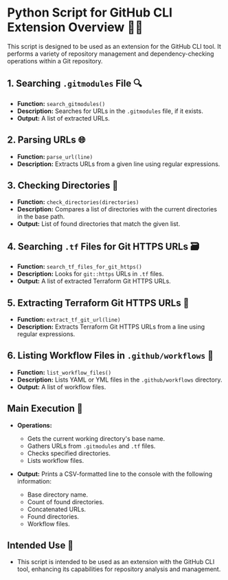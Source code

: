 # Python Script for GitHub CLI Extension Overview 🐍🔧

This script is designed to be used as an extension for the GitHub CLI tool. It performs a variety of repository management and dependency-checking operations within a Git repository.

## 1. Searching `.gitmodules` File 🔍

- **Function:** `search_gitmodules()`
- **Description:** Searches for URLs in the `.gitmodules` file, if it exists.
- **Output:** A list of extracted URLs.

## 2. Parsing URLs 🌐

- **Function:** `parse_url(line)`
- **Description:** Extracts URLs from a given line using regular expressions.

## 3. Checking Directories 📂

- **Function:** `check_directories(directories)`
- **Description:** Compares a list of directories with the current directories in the base path.
- **Output:** List of found directories that match the given list.

## 4. Searching `.tf` Files for Git HTTPS URLs 🗃️

- **Function:** `search_tf_files_for_git_https()`
- **Description:** Looks for `git::https` URLs in `.tf` files.
- **Output:** A list of extracted Terraform Git HTTPS URLs.

## 5. Extracting Terraform Git HTTPS URLs 📜

- **Function:** `extract_tf_git_url(line)`
- **Description:** Extracts Terraform Git HTTPS URLs from a line using regular expressions.

## 6. Listing Workflow Files in `.github/workflows` 🔄

- **Function:** `list_workflow_files()`
- **Description:** Lists YAML or YML files in the `.github/workflows` directory.
- **Output:** A list of workflow files.

## Main Execution 🚀

- **Operations:**
  - Gets the current working directory's base name.
  - Gathers URLs from `.gitmodules` and `.tf` files.
  - Checks specified directories.
  - Lists workflow files.

- **Output:** Prints a CSV-formatted line to the console with the following information:
  - Base directory name.
  - Count of found directories.
  - Concatenated URLs.
  - Found directories.
  - Workflow files.

## Intended Use 🎯

- This script is intended to be used as an extension with the GitHub CLI tool, enhancing its capabilities for repository analysis and management.
